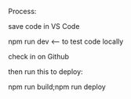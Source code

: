 Process:

save code in VS Code

npm run dev <-- to test code locally

check in on Github

then run this to deploy:

npm run build;npm run deploy
